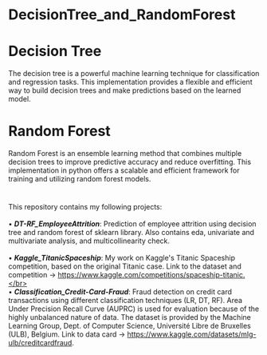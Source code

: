 # DecisionTree_and_RandomForest
# Decision Tree
The decision tree is a powerful machine learning technique for classification and regression tasks. This implementation provides a flexible and efficient way to build decision trees and make predictions based on the learned model. 

# Random Forest
Random Forest is an ensemble learning method that combines multiple decision trees to improve predictive accuracy and reduce overfitting. This implementation in python offers a scalable and efficient framework for training and utilizing random forest models.
#
This repository contains my following projects:</br></br>
• ***DT-RF_EmployeeAttrition***: Prediction of employee attrition using decision tree and random forest of sklearn library. Also contains eda, univariate and multivariate analysis, and multicollinearity check.</br></br>
• ***Kaggle_TitanicSpaceship***: My work on Kaggle's Titanic Spaceship competition, based on the original Titanic case. Link to the dataset and competition -> https://www.kaggle.com/competitions/spaceship-titanic.</br></br>
• ***Classification_Credit-Card-Fraud***: Fraud detection on credit card transactions using different classification techniques (LR, DT, RF). Area Under Precision Recall Curve (AUPRC) is used for evaluation because of the highly unbalanced nature of data. The dataset is provided by the Machine Learning Group, Dept. of Computer Science, Université Libre de Bruxelles (ULB), Belgium. Link to data card -> https://www.kaggle.com/datasets/mlg-ulb/creditcardfraud. </br></br>
